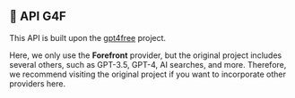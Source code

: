 ## 🚀 API G4F

This API is built upon the [gpt4free](https://github.com/xtekky/gpt4free) project.

Here, we only use the **Forefront** provider, but the original project includes several others, 
such as GPT-3.5, GPT-4, AI searches, and more. 
Therefore, we recommend visiting the original project if you want to incorporate other providers here.
